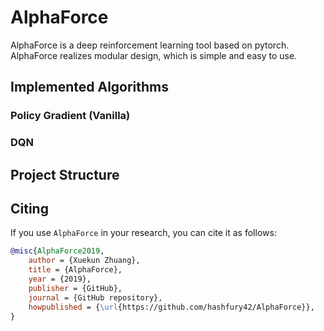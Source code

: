 
# AlphaForce
AlphaForce is a deep reinforcement learning tool based on pytorch.
AlphaForce realizes modular design, which is simple and easy to use.


## Implemented Algorithms

### Policy Gradient (Vanilla)
### DQN
###

## Project Structure


## Citing

If you use `AlphaForce` in your research, you can cite it as follows:
```bibtex
@misc{AlphaForce2019,
    author = {Xuekun Zhuang},
    title = {AlphaForce},
    year = {2019},
    publisher = {GitHub},
    journal = {GitHub repository},
    howpublished = {\url{https://github.com/hashfury42/AlphaForce}},
}
```
